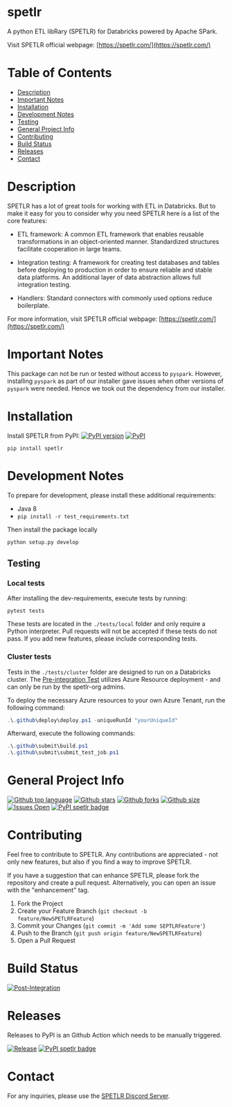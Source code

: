 # spetlr

A python ETL libRary (SPETLR) for Databricks powered by Apache SPark.

Visit SPETLR official webpage: [https://spetlr.com/](https://spetlr.com/)

# Table of Contents

- [Description](#description)
- [Important Notes](#important-notes)
- [Installation](#installation)
- [Development Notes](#development-notes)
- [Testing](#testing)
- [General Project Info](#general-project-info)
- [Contributing](#contributing)
- [Build Status](#build-status)
- [Releases](#releases)
- [Contact](#contact)

# Description

SPETLR has a lot of great tools for working with ETL in Databricks. But to make it easy for you to consider why you need
SPETLR here is a list of the core features:

* ETL framework: A common ETL framework that enables reusable transformations in an object-oriented manner. Standardized
  structures facilitate cooperation in large teams.

* Integration testing: A framework for creating test databases and tables before deploying to production in order to
  ensure reliable and stable data platforms. An additional layer of data abstraction allows full integration testing.

* Handlers: Standard connectors with commonly used options reduce boilerplate.

For more information, visit SPETLR official webpage: [https://spetlr.com/](https://spetlr.com/)

# Important Notes

This package can not be run or tested without access to `pyspark`.
However, installing `pyspark` as part of our installer gave issues when
other versions of `pyspark` were needed. Hence we took out the dependency
from our installer.

# Installation

Install SPETLR from PyPI:
[![PyPI version](https://badge.fury.io/py/spetlr.svg)](https://pypi.org/project/spetlr/)
[![PyPI](https://img.shields.io/pypi/dm/spetlr)](https://pypi.org/project/spetlr/)

```    
pip install spetlr
```

# Development Notes

To prepare for development, please install these additional requirements:

- Java 8
- `pip install -r test_requirements.txt`

Then install the package locally

    python setup.py develop

## Testing

### Local tests

After installing the dev-requirements, execute tests by running:

    pytest tests

These tests are located in the `./tests/local` folder and only require a Python interpreter. Pull requests will not be
accepted if these tests do not pass. If you add new features, please include corresponding tests.

### Cluster tests

Tests in the `./tests/cluster` folder are designed to run on a Databricks cluster.
The [Pre-integration Test](https://github.com/spetlr-org/spetlr/blob/main/.github/workflows/pre-integration.yml)
utilizes Azure Resource deployment - and can only be run by the spetlr-org admins.

To deploy the necessary Azure resources to your own Azure Tenant, run the following command:

```powershell
.\.github\deploy\deploy.ps1 -uniqueRunId "yourUniqueId"
```

Afterward, execute the following commands:

```powershell 
.\.github\submit\build.ps1
.\.github\submit\submit_test_job.ps1
```

# General Project Info

[![Github top language](https://img.shields.io/github/languages/top/spetlr-org/spetlr)](https://github.com/spetlr-org/spetlr)
[![Github stars](https://img.shields.io/github/stars/spetlr-org/spetlr)](https://github.com/spetlr-org/spetlr)
[![Github forks](https://img.shields.io/github/forks/spetlr-org/spetlr)](https://github.com/spetlr-org/spetlr)
[![Github size](https://img.shields.io/github/repo-size/spetlr-org/spetlr)](https://github.com/spetlr-org/spetlr)
[![Issues Open](https://img.shields.io/github/issues/spetlr-org/spetlr.svg?logo=github)](https://github.com/spetlr-org/spetlr/issues)
[![PyPI spetlr badge](https://img.shields.io/pypi/v/spetlr)](https://pypi.org/project/spetlr/)

# Contributing

Feel free to contribute to SPETLR. Any contributions are appreciated - not only new features, but also if you find a way
to improve SPETLR.

If you have a suggestion that can enhance SPETLR, please fork the repository and create a pull request. Alternatively,
you can open an issue with the "enhancement" tag.

1. Fork the Project
2. Create your Feature Branch (`git checkout -b feature/NewSPETLRFeature`)
3. Commit your Changes (`git commit -m 'Add some SEPTLRFeature'`)
4. Push to the Branch (`git push origin feature/NewSPETLRFeature`)
5. Open a Pull Request

# Build Status

[![Post-Integration](https://github.com/spetlr-org/spetlr/actions/workflows/post-integration.yml/badge.svg)](https://github.com/spetlr-org/spetlr/actions/workflows/post-integration.yml)

# Releases

Releases to PyPI is an Github Action which needs to be manually triggered.

[![Release](https://github.com/spetlr-org/spetlr/actions/workflows/release.yml/badge.svg)](https://github.com/spetlr-org/spetlr/actions/workflows/release.yml)
[![PyPI spetlr badge](https://img.shields.io/pypi/v/spetlr)](https://pypi.org/project/spetlr/)

# Contact

For any inquiries, please use the [SPETLR Discord Server](https://discord.gg/p9bzqGybVW).
